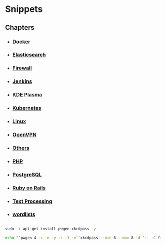 # Snippets

## Chapters

* ### [Docker](chapters/docker)
* ### [Elasticsearch](chapters/elasticsearch)
* ### [Firewall](chapters/firewall)
* ### [Jenkins](chapters/jenkins)
* ### [KDE Plasma](chapters/kde-plasma)
* ### [Kubernetes](chapters/kubernetes)
* ### [Linux](chapters/linux)
* ### [OpenVPN](chapters/openvpn)
* ### [Others](chapters/others)
* ### [PHP](chapters/php)
* ### [PostgreSQL](chapters/postgresql)
* ### [Ruby on Rails](chapters/ruby-on-rails)
* ### [Text Processing](chapters/text-processing)
* ### [wordlists](chapters/wordlists)

##

```bash
sudo -i apt-get install pwgen xkcdpass -y

echo "`pwgen 4 -c -n -y -s -1 -v``xkcdpass --min 6 --max 8 -d '-' -C first -n 2 -c 1``pwgen 4 -c -n -y -s -1 -v`"
```